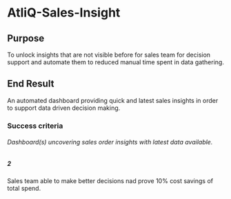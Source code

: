 # AtliQ-Sales-Insight

## Purpose
To unlock insights that are not visible before for sales team for decision support and automate them to reduced manual time spent in data gathering.

## End Result
An automated dashboard providing quick and latest sales insights in order to support data driven decision making.

### Success criteria
###### Dashboard(s) uncovering sales order insights with latest data available.
##### 2
Sales team able to make better decisions nad prove 10% cost savings of total spend.

